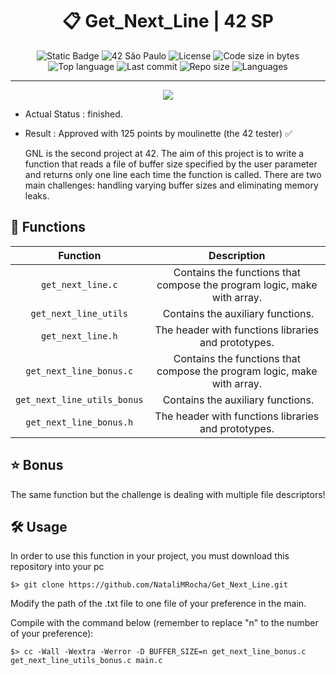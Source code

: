 <div align = center>

# :clipboard: Get_Next_Line | 42 SP

![Static Badge](https://img.shields.io/badge/GET_NEXT_LINE--blue)
![42 São Paulo](https://img.shields.io/badge/42-SP-1E2952)
![License](https://img.shields.io/github/license/RogerioLS/Get_Next_Line-42sp?color=dark-green)
![Code size in bytes](https://img.shields.io/github/languages/code-size/RogerioLS/Get_Next_Line-42sp?color=dark-green)
![Top language](https://img.shields.io/github/languages/top/RogerioLS/Get_Next_Line-42sp?color=dark-green)
![Last commit](https://img.shields.io/github/last-commit/RogerioLS/Get_Next_Line-42sp?color=dark-green)
![Repo size](https://img.shields.io/github/repo-size/RogerioLS/Get_Next_Line-42sp)
![Languages](https://img.shields.io/github/languages/count/RogerioLS/Get_Next_Line-42sp?color=red
)

</div>

---

<div align = center>

![](https://game.42sp.org.br/static/assets/achievements/get_next_linem.png)

</div>

- Actual Status : finished.
- Result        : Approved with 125 points by moulinette (the 42 tester) ✅

  GNL is the second project at 42.
  The aim of this project is to write a function that reads a file of buffer size specified by the user parameter and returns only one line each time the function is called.
  There are two main challenges: handling varying buffer sizes and eliminating memory leaks.
## 📝 Functions

| Function | Description |
| :------: | :---------: |
| ``get_next_line.c`` | Contains the functions that compose the program logic, make with array.|
| ``get_next_line_utils`` | Contains the auxiliary functions. |
| ``get_next_line.h`` | The header with functions libraries and prototypes. |
| ``get_next_line_bonus.c`` | Contains the functions that compose the program logic, make with array.|
| ``get_next_line_utils_bonus`` | Contains the auxiliary functions. |
| ``get_next_line_bonus.h`` | The header with functions libraries and prototypes. |


## :star: Bonus
The same function but the challenge is dealing with multiple file descriptors!

## 🛠️ Usage

In order to use this function in your project, you must download this repository into your pc 

``` shell
$> git clone https://github.com/NataliMRocha/Get_Next_Line.git
```
Modify the path of the .txt file to one file of your preference in the main.

Compile with the command below (remember to replace "n" to the number of your preference):
``` shell
$> cc -Wall -Wextra -Werror -D BUFFER_SIZE=n get_next_line_bonus.c get_next_line_utils_bonus.c main.c
```